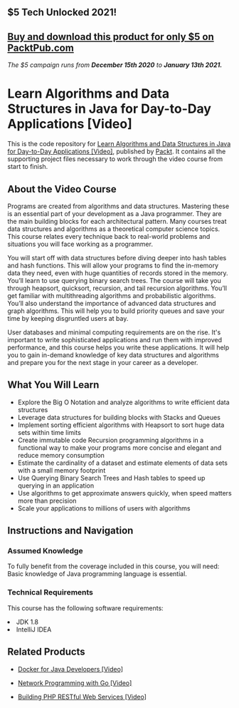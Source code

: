 ## $5 Tech Unlocked 2021!
[Buy and download this product for only $5 on PacktPub.com](https://www.packtpub.com/)
-----
*The $5 campaign         runs from __December 15th 2020__ to __January 13th 2021.__*

# Learn Algorithms and Data Structures in Java for Day-to-Day Applications [Video]
This is the code repository for [Learn Algorithms and Data Structures in Java for Day-to-Day Applications [Video]](https://www.packtpub.com/application-development/learn-algorithms-and-data-structures-java-day-day-applications-video?utm_source=github&utm_medium=repository&utm_campaign=9781788624428), published by [Packt](https://www.packtpub.com/?utm_source=github). It contains all the supporting project files necessary to work through the video course from start to finish.
## About the Video Course
Programs are created from algorithms and data structures. Mastering these is an essential part of your development as a Java programmer. They are the main building blocks for each architectural pattern. Many courses treat data structures and algorithms as a theoretical computer science topics. This course relates every technique back to real-world problems and situations you will face working as a programmer.

You will start off with data structures before diving deeper into hash tables and hash functions. This will allow your programs to find the in-memory data they need, even with huge quantities of records stored in the memory. You’ll learn to use querying binary search trees. The course will take you through heapsort, quicksort, recursion, and tail recursion algorithms. You’ll get familiar with multithreading algorithms and probabilistic algorithms. You’ll also understand the importance of advanced data structures and graph algorithms. This will help you to build priority queues and save your time by keeping disgruntled users at bay.

User databases and minimal computing requirements are on the rise. It's important to write sophisticated applications and run them with improved performance, and this course helps you write these applications. It will help you to gain in-demand knowledge of key data structures and algorithms and prepare you for the next stage in your career as a developer.

<H2>What You Will Learn</H2>
<DIV class=book-info-will-learn-text>
<UL>
<LI>Explore the Big O Notation and analyze algorithms to write efficient data structures
<LI>Leverage data structures for building blocks with Stacks and Queues
<LI>Implement sorting efficient algorithms with Heapsort to sort huge data sets within time limits
<LI>Create immutable code Recursion programming algorithms in a functional way to make your programs more concise and elegant and reduce memory consumption
<LI>Estimate the cardinality of a dataset and estimate elements of data sets with a small memory footprint
<LI>Use Querying Binary Search Trees and Hash tables to speed up querying in an application
<LI> Use algorithms to get approximate answers quickly, when speed matters more than precision
<LI>Scale your applications to millions of users with algorithms

</LI></UL></DIV>

## Instructions and Navigation
### Assumed Knowledge
To fully benefit from the coverage included in this course, you will need:<br/>
Basic knowledge of Java programming language is essential.
### Technical Requirements
This course has the following software requirements:<br/>
<LI>JDK 1.8
<LI>IntelliJ IDEA







## Related Products
* [Docker for Java Developers [Video]](https://www.packtpub.com/virtualization-and-cloud/docker-java-developers-video?utm_source=github&utm_medium=repository&utm_campaign=9781788629492)

* [Network Programming with Go [Video]](https://www.packtpub.com/networking-and-servers/network-programming-go-video?utm_source=github&utm_medium=repository&utm_campaign=9781788476560)

* [Building PHP RESTful Web Services [Video]](https://www.packtpub.com/application-development/building-php-restful-web-services-video?utm_source=github&utm_medium=repository&utm_campaign=9781788291767)


